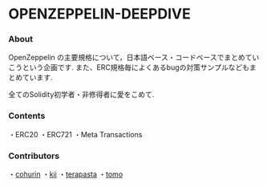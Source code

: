 # OPENZEPPELIN-DEEPDIVE

### About
OpenZeppelin の主要規格について，日本語ベース・コードベースでまとめていこうという企画です.
また、ERC規格毎によくあるbugの対策サンプルなどもまとめています.

全てのSolidity初学者・非修得者に愛をこめて.

### Contents

・ERC20
・ERC721
・Meta Transactions

### Contributors
・[cohurin](https://github.com/neila)
・[kii](https://github.com/empire-uts)
・[terapasta](https://github.com/terapasta)
・[tomo](https://github.com/Tomosuke0930)
